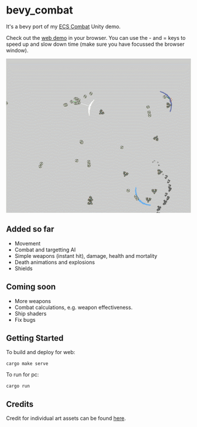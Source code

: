 # bevy_combat

It's a bevy port of my [ECS Combat](https://github.com/ElliotB256/ECSCombat/) Unity demo.

Check out the [web demo](https://elliotb256.github.io/bevy_combat/) in your browser.
You can use the - and = keys to speed up and slow down time (make sure you have focussed the browser window).

![demo scene](media/demo.gif)

## Added so far

* Movement
* Combat and targetting AI
* Simple weapons (instant hit), damage, health and mortality
* Death animations and explosions
* Shields

## Coming soon

* More weapons
* Combat calculations, e.g. weapon effectiveness.
* Ship shaders
* Fix bugs

## Getting Started

To build and deploy for web:
```
cargo make serve
```

To run for pc:
```
cargo run
```

## Credits

Credit for individual art assets can be found [here](assets/credits.md).